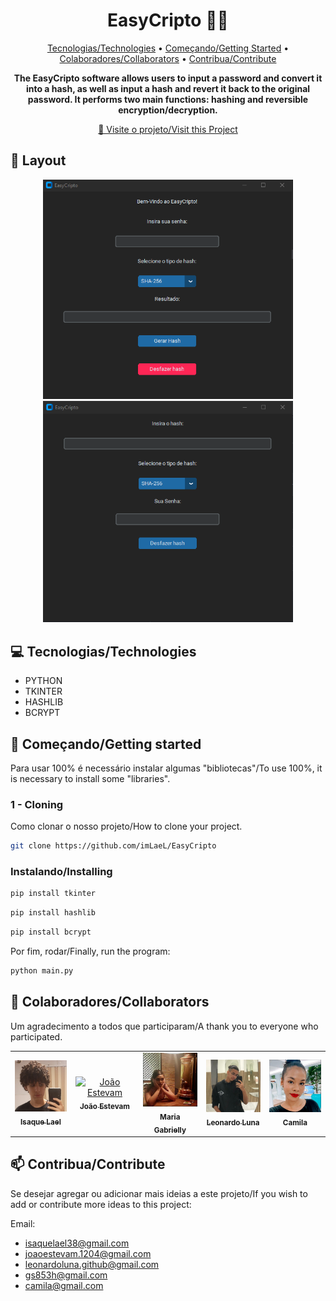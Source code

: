 <h1 align="center" style="font-weight: bold;">EasyCripto 👨‍💻</h1>

<p align="center">
 <a href="#tech">Tecnologias/Technologies</a> • 
 <a href="#started">Começando/Getting Started</a> • 
  <a href="#colab">Colaboradores/Collaborators</a> •
 <a href="#contribute">Contribua/Contribute</a>
</p>

<p align="center">
    <b>The EasyCripto software allows users to input a password and convert it into a hash, as well as input a hash and revert it back to the original password. It performs two main functions: hashing and reversible encryption/decryption.</b>
</p>

<p align="center">
     <a href="https://github.com/imLaeL/EasyCripto">📱 Visite o projeto/Visit this Project</a>
</p>

<h2 id="layout">🎨 Layout</h2>

<p align="center">
    <img src="/img/Tela-1.png" alt="Gerar Hash" width="400px">
    <img src="/img/Tela-2.png" alt="Desfazer Hash" width="400px">
</p>

<h2 id="technologies">💻 Tecnologias/Technologies</h2>

- PYTHON
- TKINTER
- HASHLIB
- BCRYPT

<h2 id="started">🚀 Começando/Getting started</h2>

Para usar 100% é necessário instalar algumas "bibliotecas"/To use 100%, it is necessary to install some "libraries".

<h3>1 - Cloning</h3>

Como clonar o nosso projeto/How to clone your project.

```bash
git clone https://github.com/imLaeL/EasyCripto
```

<h3>Instalando/Installing</h3>

```bash
pip install tkinter
```
```bash
pip install hashlib
```
```bash
pip install bcrypt
```

Por fim, rodar/Finally, run the program:

```bash
python main.py
```

<h2 id="colab">🤝 Colaboradores/Collaborators</h2>

Um agradecimento a todos que participaram/A thank you to everyone who participated.

<table>
  <tr>
    <td align="center">
      <a href="https://github.com/imLaeL">
        <img src="/img/Isaque.jpeg" width="100px;" alt="Isaque Lael"/><br>
        <sub>
          <b>Isaque Lael</b>
        </sub>
      </a>
    </td>
    <td align="center">
      <a href="https://github.com/JoaoEstevam01">
        <img src="/img/João.jpeg" width="100px;" alt="João Estevam"/><br>
        <sub>
          <b>João Estevam</b>
        </sub>
      </a>
    </td>
    <td align="center">
      <a href="https://github.com/Rosesfox">
        <img src="/img/maria foto.png" width="100px;" alt="Maria Gabrielly"/><br>
        <sub>
          <b>Maria Gabrielly</b>
        </sub>
      </a>
    </td>
      <td align="center">
      <a href="https://github.com/LeoLuna307">
        <img src="/img/Leo.jpeg" width="100px;" alt="Leo Luna"/><br>
        <sub>
          <b>Leonardo Luna</b>
        </sub>
      </a>
    </td>
      <td align="center">
      <a href="https://github.com/Camilamaraldev">
        <img src="/img/Camila.png" width="100px;" alt="Camila"/><br>
        <sub>
          <b>Camila</b>
        </sub>
      </a>
    </td>
  </tr>
</table>

<h2 id="contribute">📫 Contribua/Contribute</h2>

Se desejar agregar ou adicionar mais ideias a este projeto/If you wish to add or contribute more ideas to this project:

Email: 
- isaquelael38@gmail.com
- joaoestevam.1204@gmail.com
- leonardoluna.github@gmail.com
- gs853h@gmail.com
- camila@gmail.com

